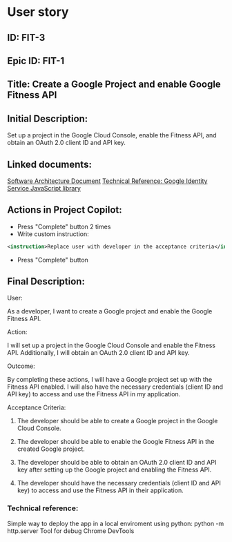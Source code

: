 # User story
## ID: FIT-3
## Epic ID: FIT-1
## Title: Create a Google Project and enable Google Fitness API
## Initial Description:
Set up a project in the Google Cloud Console, enable the Fitness API, and obtain an OAuth 2.0 client ID and API key.
## Linked documents:
[Software Architecture Document](/step2-project-copilot-project/confluence/software-architecture-document.md)
[Technical Reference: Google Identity Service JavaScript library](/step2-project-copilot-project/confluence/technical-reference-gis.md)
## Actions in Project Copilot:
- Press "Complete" button 2 times
- Write custom instruction:
```xml
<instruction>Replace user with developer in the acceptance criteria</instruction>
```
- Press "Complete" button
## Final Description:
User:

As a developer, I want to create a Google project and enable the Google Fitness API.

Action:

I will set up a project in the Google Cloud Console and enable the Fitness API. Additionally, I will obtain an OAuth 2.0 client ID and API key.

Outcome:

By completing these actions, I will have a Google project set up with the Fitness API enabled. I will also have the necessary credentials (client ID and API key) to access and use the Fitness API in my application.

Acceptance Criteria:

1. The developer should be able to create a Google project in the Google Cloud Console.

2. The developer should be able to enable the Google Fitness API in the created Google project.

3. The developer should be able to obtain an OAuth 2.0 client ID and API key after setting up the Google project and enabling the Fitness API.

4. The developer should have the necessary credentials (client ID and API key) to access and use the Fitness API in their application.

### Technical reference:
Simple way to deploy the app in a local enviroment using python: python -m http.server
Tool for debug Chrome DevTools